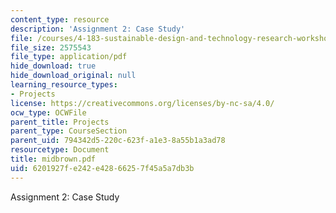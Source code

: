 ```yaml
---
content_type: resource
description: 'Assignment 2: Case Study'
file: /courses/4-183-sustainable-design-and-technology-research-workshop-spring-2004/6201927fe242e42866257f45a5a7db3b_midbrown.pdf
file_size: 2575543
file_type: application/pdf
hide_download: true
hide_download_original: null
learning_resource_types:
- Projects
license: https://creativecommons.org/licenses/by-nc-sa/4.0/
ocw_type: OCWFile
parent_title: Projects
parent_type: CourseSection
parent_uid: 794342d5-220c-623f-a1e3-8a55b1a3ad78
resourcetype: Document
title: midbrown.pdf
uid: 6201927f-e242-e428-6625-7f45a5a7db3b
---
```

Assignment 2: Case Study